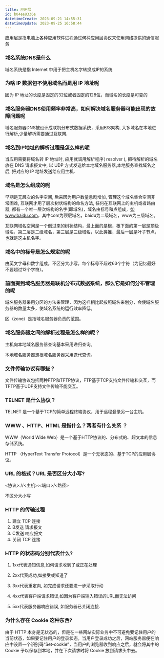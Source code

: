 ```yaml
---
title: 应用层
id: b04ee8336e
datetimeCreate: 2023-09-21 14:55:31
datetimeUpdate: 2023-09-25 16:58:44
---
```


应用层是指电脑上各种应用软件进程通过何种应用层协议来使用网络提供的通信服务

### 域名系统DNS是什么

域名系统是指 Internet 中用于把主机名字转换成IP的系统

### 为啥 IP 数据包不使用域名而是用 IP 地址呢

因为 IP 地址的长度是固定的32位或者固定的128位，而域名的长度是可变的

### 域名服务器DNS使用频率非常高，如何解决域名服务器可能出现的故障问题呢

域名服务器DNS被设计成联机分布式数据系统，采用B/S架构, 大多域名在本地进行解析,少量解析需要通过互联网.

### 域名到IP地址的解析过程是怎么样的呢

当应用需要将域名转 IP 地址时, 应用就调用解析程序( resolver ), 把待解析的域名放在 DNS 请求报文中, 以 UDP 方式发送给本地域名服务器,本地服务查找域名之后, 把对应的 IP 地址发送给应用主机.

### 域名是怎么组成的呢

早期是无层次的名字空间, 后来因为用户数量急剧增加, 管理这个域名集合空间非常困难, 互联网才用了层次树状结构的命名方法, 任何在互联网上的主机或者路由器, 都有一个唯一层次结构的名字(即域名)，域名由标号和点组成，[如www.baidu.com](http://xn--www-eo8e.baidu.com)，其中com为顶层域名，baidu为二级域名，www为三级域名。

互联网域名空间是一个倒过来的树状结构，最上面的是根，根下面的第一层是顶级域名，第二层是二级域名，第三层是三级域名，以此类推，最后一层是叶子节点，也就是这主机名字。

### 域名中的标号是怎么规定的呢

由英文字母和数字组成，不区分大小写，每个标号不超过63个字符（为记忆最好不要超过12个字符）。

### 前面提到域名服务器是联机分布式数据系统，那么它是如何分布管理的呢

域名服务器采用分区的方法来管理，因为这样相比起按照域名来划分，会使域名服务器的数量太多，使域名系统的运行效率降低。

区（zone）是指域名服务器负责的范围。

### 域名服务器之间的解析过程是怎么样的呢？

主机向本地域名服务器查询基本采用递归查询。

本地域名服务器想根域名服务器采用迭代查询。

### 文件传输协议有哪些？

文件传输协议包括两种FTP和TFTP协议，FTP基于TCP支持文件传输和交互，而TFTP基于UDP支持文件传输不能交互。

### TELNET 是什么协议？

TELNET 是一个基于TCP的简单远程终端协议，用于远程登录另一台主机。

### WWW 、HTTP、HTML 是指什么？两者有什么关系 ？

WWW（World Wide Web）是一个基于HTTP协议的、分布式的、超文本的信息存储系统。

HTTP （HyperText Transfer Protocol）是一个无状态的、基于TCP的应用层协议。

### URL 的格式？URL 是否区分大小写?

<协议>://<主机>:<端口>/<路径>

不区分大小写

### HTTP 的传输过程

1. 建立 TCP 连接
2. B发送 请求报文
3. C发送 响应报文
4. 关闭 TCP 连接

### HTTP 的状态码分别代表什么?

1. 1xx代表通知信息,如何请求收到了或正在处理
    
2. 2xx代表成功,如接受或知道了
    
3. 3xx代表重定向, 如完成请求还要进一步采取行动
    
4. 4xx代表客户端请求错误,如因为客户端输入错误的URL而无法访问
    
5. 5xx代表服务器响应错误, 如服务器已关闭连接.
    

### 为什么存在 Cookie 这种东西?

由于 HTTP 本身是无状态的，但是在一些网站实际业务中不可避免要记住用户的当前状态，如果要记住用户的登录状态，当用户登录成功之后，网站服务器便在响应中设置一个识别码“Set-cookie”，当用户的浏览器收到响应之后，就会将其中的 Cookie 予以保存到本地，并在下次请求时将 Cookie 放到请求头中去。